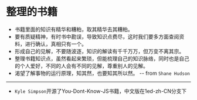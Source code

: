 整理的书籍
===

- 书籍里面的知识有精华和糟粕，取其精华去其糟粕。
- 要有质疑精神，有时书中勘误，导致知识点费尽，这时我们要多方面查阅资料，进行确认，真相只有一个。
- 形成自己的见解，不要随波逐，知识的解读有千千万万，但万变不离其宗。
- 整理书籍知识点，虽然看起来繁琐，但能梳理自己的知识脉络，同时也是自己的个人爱好，不同的人会有不同的见解，尊重别人的见解。
- 渴望了解事物的运行原理，知其然，也要知其所以然。  -- from `Shane Hudson`

---

- `Kyle Simpson`开源了You-Dont-Know-JS书籍，中文版在1ed-zh-CN分支下
